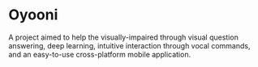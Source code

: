 # Oyooni
A project aimed to help the visually-impaired through visual question answering, deep learning, intuitive interaction through vocal commands, and an easy-to-use cross-platform mobile application.

